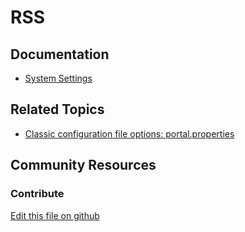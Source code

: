 # RSS

## Documentation

* [System Settings](https://learn.liferay.com/dxp/7.x/en/system-administration/system_settings.html)

## Related Topics

* [Classic configuration file options: portal.properties](https://docs.liferay.com/portal/7.3-latest/propertiesdoc/portal.properties.html)

## Community Resources

### Contribute

[Edit this file on github](https://github.com/olafk/controlpanel-documentation-docs/blob/master/md/73en/com_liferay_configuration_admin_web_portlet_SystemSettingsPortlet/com.liferay.rss.web.internal.configuration.RSSWebCacheConfiguration.md)
